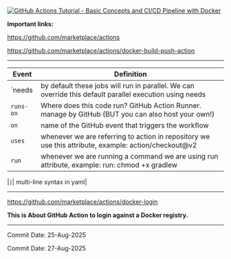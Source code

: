 

[![GitHub Actions Tutorial - Basic Concepts and CI/CD Pipeline with Docker](https://img.youtube.com/vi/R8_veQiYBjI/mqdefault.jpg)](https://www.youtube.com/watch?v=R8_veQiYBjI)

**Important links:**

https://github.com/marketplace/actions

https://github.com/marketplace/actions/docker-build-push-action

---



|Event|Definition|
|---|---|
|`needs| by default these jobs will run in parallel. We can override this default parallel execution using needs|
|`runs-on`| Where does this code run? GitHub Action Runner. manage by GitHub (BUT you can also host your own!) |
|`on`| name of the GitHub event that triggers the workflow |
|`uses`| whenever we are referring to action in repository we use this attribute, example: action/checkout@v2|
|`run`|  whenever we are running a command we are using run attribute, example: run: chmod +x gradlew  |

|`|`| multi-line syntax in yaml|


---

https://github.com/marketplace/actions/docker-login

**This is About GitHub Action to login against a Docker registry.**

---






Commit Date: 25-Aug-2025

Commit Date: 27-Aug-2025
